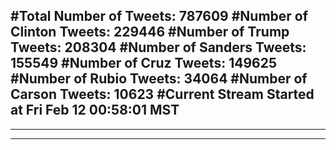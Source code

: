 #Total Number of Tweets: 787609 
#Number of Clinton Tweets: 229446
#Number of Trump Tweets: 208304
#Number of Sanders Tweets: 155549
#Number of Cruz Tweets: 149625
#Number of Rubio Tweets: 34064
#Number of Carson Tweets: 10623
#Current Stream Started at Fri Feb 12 00:58:01 MST
---
---
---
